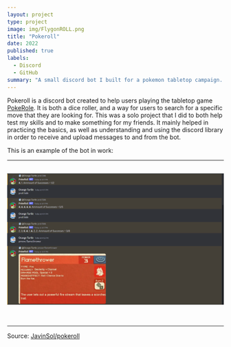 ```yaml
---
layout: project
type: project
image: img/FlygonROLL.png
title: "Pokeroll"
date: 2022
published: true
labels:
  - Discord
  - GitHub
summary: "A small discord bot I built for a pokemon tabletop campaign. "
---
```


Pokeroll is a discord bot created to help users playing the tabletop game [PokeRole](https://www.pokeroleproject.com/). It is both a dice roller, and a way for users to search for a specific move that they are looking for. 
This was a solo project that I did to both help test my skills and to make something for my friends. It mainly helped in practicing the basics, as well as understanding and using the discord library in order to receive and upload messages to and from the bot.

This is an example of the bot in work:

<hr>

<pre>

<img class="img-fluid" src="../img/Bot_test.png">


</pre>

<hr>

Source: <a href="https://github.com/JavinSol/pokerollBot"><i class="large github icon "></i>JavinSol/pokeroll</a>
